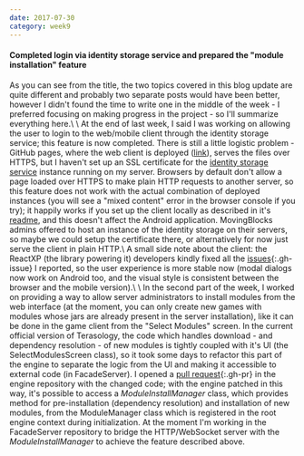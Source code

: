 ```yaml
---
date: 2017-07-30
category: week9
---
```


#### Completed login via identity storage service and prepared the "module installation" feature
As you can see from the title, the two topics covered in this blog update are quite different and probably two separate posts would have been better, however I didn't found the time to write one in the middle of the week - I preferred focusing on making progress in the project - so I'll summarize everything here.\\
\\
At the end of last week, I said I was working on allowing the user to login to the web/mobile client through the identity storage service; this feature is now completed. There is still a little logistic problem - GitHub pages, where the web client is deployed ([link](https://gianluca-nitti.github.io/FacadeServer-frontend/)), serves the files over HTTPS, but I haven't set up an SSL certificate for the [identity storage service](http://165.227.140.7/) instance running on my server. Browsers by default don't allow a page loaded over HTTPS to make plain HTTP requests to another server, so this feature does not work with the actual combination of deployed instances (you will see a "mixed content" error in the browser console if you try); it happily works if you set up the client locally as described in it's [readme](https://github.com/gianluca-nitti/facadeserver-frontend#how-to-build), and this doesn't affect the Android application. MovingBlocks admins offered to host an instance of the identity storage on their servers, so maybe we could setup the certificate there, or alternatively for now just serve the client in plain HTTP.\\
A small side note about the client: the ReactXP (the library powering it) developers kindly fixed all the [issues](https://github.com/microsoft/reactxp/issues?q=is%3Aissue+author%3Agianluca-nitti){:.gh-issue} I reported, so the user experience is more stable now (modal dialogs now work on Android too, and the visual style is consistent between the browser and the mobile version).\\
\\
In the second part of the week, I worked on providing a way to allow server administrators to install modules from the web interface (at the moment, you can only create new games with modules whose jars are already present in the server installation), like it can be done in the game client from the "Select Modules" screen. In the current official version of Terasology, the code which handles download - and dependency resolution - of new modules is tightly coupled with it's UI (the SelectModulesScreen class), so it took some days to refactor this part of the engine to separate the logic from the UI and making it accessible to external code (in FacadeServer). I opened a [pull request](https://github.com/MovingBlocks/Terasology/pull/3028){:.gh-pr} in the engine repository with the changed code; with the engine patched in this way, it's possible to access a *ModuleInstallManager* class, which provides method for pre-installation (dependency resolution) and installation of new modules, from the ModuleManager class which is registered in the root engine context during initialization. At the moment I'm working in the FacadeServer repository to bridge the HTTP/WebSocket server with the *ModuleInstallManager* to achieve the feature described above.
